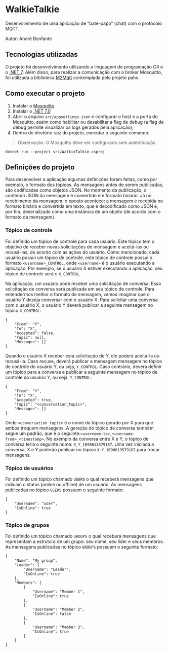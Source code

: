 # WalkieTalkie

Desenvolvimento de uma aplicação de “bate-papo” (chat) com o protocolo MQTT.

Autor: André Bonfante

## Tecnologias utilizadas

O projeto foi desenvolvimento utilizando a linguagem de programação C# e o [.NET 7](https://dotnet.microsoft.com/pt-br/download/dotnet/7.0). Além disso, para realizar a comunicação com o broker Mosquitto, foi utilizada a biblioteca [M2Mqtt](https://github.com/eclipse/paho.mqtt.m2mqtt) contemplada pelo projeto paho.

## Como executar o projeto

1. Instalar o [Mosquitto](https://mosquitto.org/download/)
2. Instalar o [.NET 7.0](https://dotnet.microsoft.com/pt-br/download/dotnet/7.0)
3. Abrir o arquivo ```src/appsettings.json``` e configurar o host e a porta do Mosquitto, assim como habilitar ou desabilitar a flag de debug (a flag de debug permite visualizar os logs gerados pela aplicação);
4. Dentro do diretório raiz do projeto, executar o seguinte comando:

> Observação: O Mosquitto deve ser configurado sem autenticação.

```
dotnet run --project src/WalkieTalkie.csproj
```

## Definições do projeto

Para desenvolver a aplicação algumas definições foram feitas, como por exemplo, o formato dos tópicos. As mensagens antes de serem publicadas, são codificadas como objetos JSON. No momento da publicação, o conteúdo JSON da mensagem é convertido em formato binário. Já no recebimento da mensagem, o oposto acontece: a mensagem é recebida no formato binário e convertida em texto, que é decodificado como JSON e, por fim, deserializado como uma instância de um objeto (de acordo com o formato da mensagem).

### Tópico de controle

Foi definido um tópico de controle para cada usuário. Este tópico tem o objetivo de receber novas solicitações de mensagem e aceitá-las ou recusá-las, de acordo com as ações do usuário. Como mencionado, cada usuário possui um tópico de controle, este tópico de controle possui o formato ```<username>_CONTROL```, onde ```<username>``` é o usuário executando a aplicação. Por exemplo, se o usuário X estiver executando a aplicação, seu tópico de controle será o ```X_CONTROL```.

Na aplicação, um usuário pode receber uma solicitação de conversa. Essa solicitação de conversa será publicada em seu tópico de controle. Para entendermos melhor o formato da mensagem, vamos imaginar que o usuário Y deseja conversar com o usuário X. Para solicitar uma conversa com o usuário X, o usuário Y deverá publicar a seguinte mensagem no tópico ```X_CONTROL```:

```
{
    "From": "Y",
    "To": "X",
    "Accepted": false,
    "Topic": null,
    "Messages": []
}
```

Quando o usuário X receber esta solicitação de Y, ele poderá aceitá-la ou recusá-la. Caso recuse, deverá publicar a mensagem mensagem no tópico de controle do usuário Y, ou seja, ```Y_CONTROL```. Caso contrário, deverá definir um tópico para a conversa e publicar a seguinte mensagem no tópico de controle do usuário Y, ou seja, ```Y_CONTROL```:

```
{
    "From": "Y",
    "To": "X",
    "Accepted": true,
    "Topic": "<conversation_topic>",
    "Messages": []
}
```

Onde ```<conversation_topic>``` é o nome do tópico gerado por X para que ambos troquem mensagens. A geração do tópico de conversa também segue um padrão, que é o seguinte:```<username-to>_<username-from>_<timestamp>```. No exemplo da conversa entre X e Y, o tópico de conversa teria o seguinte nome: ```X_Y_1698613579187```. Uma vez iniciada a conversa, X e Y poderão publicar no tópico ```X_Y_1698613579187``` para trocar mensagens.

### Tópico de usuários

Foi definido um tópico chamado ```USERS``` o qual receberá mensagens que indicam o status (online ou offline) de um usuário. As mensagens publicadas no tópico ```USERS``` possuem o seguinte formato:

```
{ 
    "Username": "user", 
    "IsOnline": true 
}
```

### Tópico de grupos

Foi definido um tópico chamado ```GROUPS``` o qual receberá mensagens que representam a estrutura de um grupo: seu nome, seu líder e seus membros. As mensagens publicadas no tópico ```GROUPS``` possuem o seguinte formato:

```
{ 
    "Name": "My group", 
    "Leader": { 
        "Username": "Leader",
        "IsOnline": true
    },
    "Members": [
        { 
            "Username": "Member 1",
            "IsOnline": true
        },
        { 
            "Username": "Member 2",
            "IsOnline": false
        },
        { 
            "Username": "Member 3",
            "IsOnline": true
        }
    ]
}
```
